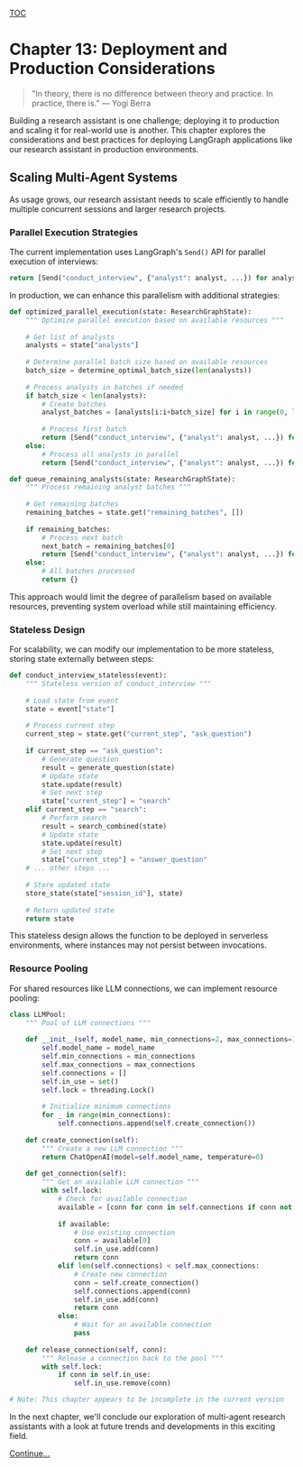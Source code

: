 [TOC](ch00_overview.md)

# Chapter 13: Deployment and Production Considerations

> "In theory, there is no difference between theory and practice. In practice, there is." — Yogi Berra

Building a research assistant is one challenge; deploying it to production and scaling it for real-world use is another. This chapter explores the considerations and best practices for deploying LangGraph applications like our research assistant in production environments.

## Scaling Multi-Agent Systems

As usage grows, our research assistant needs to scale efficiently to handle multiple concurrent sessions and larger research projects.

### Parallel Execution Strategies

The current implementation uses LangGraph's `Send()` API for parallel execution of interviews:

```python
return [Send("conduct_interview", {"analyst": analyst, ...}) for analyst in state["analysts"]]
```

In production, we can enhance this parallelism with additional strategies:

```python
def optimized_parallel_execution(state: ResearchGraphState):
    """ Optimize parallel execution based on available resources """
    
    # Get list of analysts
    analysts = state["analysts"]
    
    # Determine parallel batch size based on available resources
    batch_size = determine_optimal_batch_size(len(analysts))
    
    # Process analysts in batches if needed
    if batch_size < len(analysts):
        # Create batches
        analyst_batches = [analysts[i:i+batch_size] for i in range(0, len(analysts), batch_size)]
        
        # Process first batch
        return [Send("conduct_interview", {"analyst": analyst, ...}) for analyst in analyst_batches[0]] + [Send("queue_remaining_analysts", {"remaining_batches": analyst_batches[1:]})]
    else:
        # Process all analysts in parallel
        return [Send("conduct_interview", {"analyst": analyst, ...}) for analyst in analysts]

def queue_remaining_analysts(state: ResearchGraphState):
    """ Process remaining analyst batches """
    
    # Get remaining batches
    remaining_batches = state.get("remaining_batches", [])
    
    if remaining_batches:
        # Process next batch
        next_batch = remaining_batches[0]
        return [Send("conduct_interview", {"analyst": analyst, ...}) for analyst in next_batch] + [Send("queue_remaining_analysts", {"remaining_batches": remaining_batches[1:]})]
    else:
        # All batches processed
        return {}
```

This approach would limit the degree of parallelism based on available resources, preventing system overload while still maintaining efficiency.

### Stateless Design

For scalability, we can modify our implementation to be more stateless, storing state externally between steps:

```python
def conduct_interview_stateless(event):
    """ Stateless version of conduct_interview """
    
    # Load state from event
    state = event["state"]
    
    # Process current step
    current_step = state.get("current_step", "ask_question")
    
    if current_step == "ask_question":
        # Generate question
        result = generate_question(state)
        # Update state
        state.update(result)
        # Set next step
        state["current_step"] = "search"
    elif current_step == "search":
        # Perform search
        result = search_combined(state)
        # Update state
        state.update(result)
        # Set next step
        state["current_step"] = "answer_question"
    # ... other steps ...
    
    # Store updated state
    store_state(state["session_id"], state)
    
    # Return updated state
    return state
```

This stateless design allows the function to be deployed in serverless environments, where instances may not persist between invocations.

### Resource Pooling

For shared resources like LLM connections, we can implement resource pooling:

```python
class LLMPool:
    """ Pool of LLM connections """
    
    def __init__(self, model_name, min_connections=2, max_connections=10):
        self.model_name = model_name
        self.min_connections = min_connections
        self.max_connections = max_connections
        self.connections = []
        self.in_use = set()
        self.lock = threading.Lock()
        
        # Initialize minimum connections
        for _ in range(min_connections):
            self.connections.append(self.create_connection())
    
    def create_connection(self):
        """ Create a new LLM connection """
        return ChatOpenAI(model=self.model_name, temperature=0)
    
    def get_connection(self):
        """ Get an available LLM connection """
        with self.lock:
            # Check for available connection
            available = [conn for conn in self.connections if conn not in self.in_use]
            
            if available:
                # Use existing connection
                conn = available[0]
                self.in_use.add(conn)
                return conn
            elif len(self.connections) < self.max_connections:
                # Create new connection
                conn = self.create_connection()
                self.connections.append(conn)
                self.in_use.add(conn)
                return conn
            else:
                # Wait for an available connection
                pass
    
    def release_connection(self, conn):
        """ Release a connection back to the pool """
        with self.lock:
            if conn in self.in_use:
                self.in_use.remove(conn)

# Note: This chapter appears to be incomplete in the current version
```

In the next chapter, we'll conclude our exploration of multi-agent research assistants with a look at future trends and developments in this exciting field.

[Continue...](ch14_conclusion.md)
